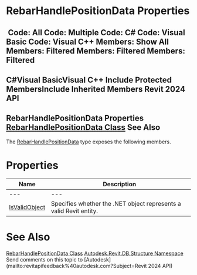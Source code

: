# RebarHandlePositionData Properties

﻿
 Code: All Code: Multiple Code: C# Code: Visual Basic Code: Visual C++  Members: Show All Members: Filtered Members: Filtered Members: Filtered   
---  
C#Visual BasicVisual C++
Include Protected MembersInclude Inherited Members
Revit 2024 API  
---  
RebarHandlePositionData Properties  
[RebarHandlePositionData Class](de2e3a20-4203-f6bd-8166-a0d3a973d16b.md "RebarHandlePositionData Class") See Also  
---  
The [RebarHandlePositionData](de2e3a20-4203-f6bd-8166-a0d3a973d16b.md "RebarHandlePositionData Class") type exposes the following members.
# Properties
| Name | Description |
| --- | --- |
| --- | --- | --- |
| [IsValidObject](53a48a0c-79f0-35e3-d42f-73871610d05c.md "IsValidObject Property") | Specifies whether the .NET object represents a valid Revit entity. |

# See Also
[RebarHandlePositionData Class](de2e3a20-4203-f6bd-8166-a0d3a973d16b.md "RebarHandlePositionData Class")
[Autodesk.Revit.DB.Structure Namespace](d586b341-f687-9d90-e96d-255806b7d4fc.md "Autodesk.Revit.DB.Structure Namespace")
Send comments on this topic to [Autodesk](mailto:revitapifeedback%40autodesk.com?Subject=Revit 2024 API)